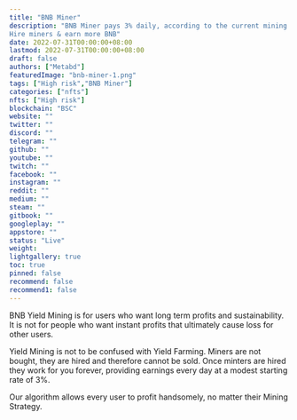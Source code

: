 ```yaml
---
title: "BNB Miner"
description: "BNB Miner pays 3% daily, according to the current mining efficiency rate.
Hire miners & earn more BNB"
date: 2022-07-31T00:00:00+08:00
lastmod: 2022-07-31T00:00:00+08:00
draft: false
authors: ["Metabd"]
featuredImage: "bnb-miner-1.png"
tags: ["High risk","BNB Miner"]
categories: ["nfts"]
nfts: ["High risk"]
blockchain: "BSC"
website: ""
twitter: ""
discord: ""
telegram: ""
github: ""
youtube: ""
twitch: ""
facebook: ""
instagram: ""
reddit: ""
medium: ""
steam: ""
gitbook: ""
googleplay: ""
appstore: ""
status: "Live"
weight: 
lightgallery: true
toc: true
pinned: false
recommend: false
recommend1: false
---
```

<p>BNB Yield Mining is for users who want long term profits and sustainability. It is not for people who want instant profits that ultimately cause loss for other users.</p>
<p>Yield Mining is not to be confused with Yield Farming. Miners are not bought, they are hired and therefore cannot be sold. Once minters are hired they work for you forever, providing earnings every day at a modest starting rate of 3%.</p>
<p>Our algorithm allows every user to profit handsomely, no matter their Mining Strategy.</p>
